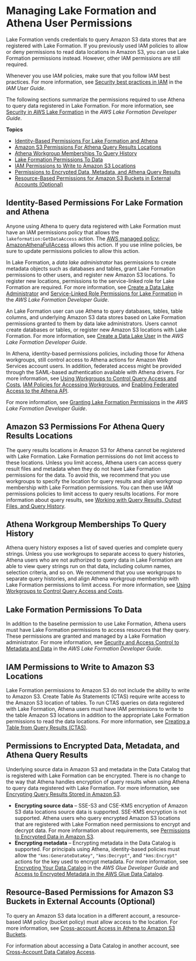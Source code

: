 # Managing Lake Formation and Athena User Permissions<a name="lf-athena-user-permissions"></a>

Lake Formation vends credentials to query Amazon S3 data stores that are registered with Lake Formation\. If you previously used IAM policies to allow or deny permissions to read data locations in Amazon S3, you can use Lake Formation permissions instead\. However, other IAM permissions are still required\.

Whenever you use IAM policies, make sure that you follow IAM best practices\. For more information, see [Security best practices in IAM](https://docs.aws.amazon.com/IAM/latest/UserGuide/best-practices.html) in the *IAM User Guide*\.

The following sections summarize the permissions required to use Athena to query data registered in Lake Formation\. For more information, see [Security in AWS Lake Formation](https://docs.aws.amazon.com/lake-formation/latest/dg/security.html) in the *AWS Lake Formation Developer Guide*\.

**Topics**
+ [Identity\-Based Permissions For Lake Formation and Athena](#lf-athena-user-permissions-identity-based)
+ [Amazon S3 Permissions For Athena Query Results Locations](#lf-athena-user-permissions-query-results-locations)
+ [Athena Workgroup Memberships To Query History](#lf-athena-user-permissions-workgroup-memberships-query-history)
+ [Lake Formation Permissions To Data](#lf-athena-user-permissions-data)
+ [IAM Permissions to Write to Amazon S3 Locations](#lf-athena-user-permissions-s3-write)
+ [Permissions to Encrypted Data, Metadata, and Athena Query Results](#lf-athena-user-permissions-encrypted)
+ [Resource\-Based Permissions for Amazon S3 Buckets in External Accounts \(Optional\)](#lf-athena-user-permissions-s3-cross-account)

## Identity\-Based Permissions For Lake Formation and Athena<a name="lf-athena-user-permissions-identity-based"></a>

Anyone using Athena to query data registered with Lake Formation must have an IAM permissions policy that allows the `lakeformation:GetDataAccess` action\. The [AWS managed policy: AmazonAthenaFullAccess](managed-policies.md#amazonathenafullaccess-managed-policy) allows this action\. If you use inline policies, be sure to update permissions policies to allow this action\.

In Lake Formation, a *data lake administrator* has permissions to create metadata objects such as databases and tables, grant Lake Formation permissions to other users, and register new Amazon S3 locations\. To register new locations, permissions to the service\-linked role for Lake Formation are required\. For more information, see [Create a Data Lake Administrator](https://docs.aws.amazon.com/lake-formation/latest/dg/getting-started-setup.html#create-data-lake-admin) and [Service\-Linked Role Permissions for Lake Formation](https://docs.aws.amazon.com/lake-formation/latest/dg/service-linked-roles.html#service-linked-role-permissions) in the *AWS Lake Formation Developer Guide*\.

An Lake Formation user can use Athena to query databases, tables, table columns, and underlying Amazon S3 data stores based on Lake Formation permissions granted to them by data lake administrators\. Users cannot create databases or tables, or register new Amazon S3 locations with Lake Formation\. For more information, see [Create a Data Lake User](https://docs.aws.amazon.com/lake-formation/latest/dg/cloudtrail-tut-create-lf-user.html) in the *AWS Lake Formation Developer Guide*\.

In Athena, identity\-based permissions policies, including those for Athena workgroups, still control access to Athena actions for Amazon Web Services account users\. In addition, federated access might be provided through the SAML\-based authentication available with Athena drivers\. For more information, see [Using Workgroups to Control Query Access and Costs](manage-queries-control-costs-with-workgroups.md), [ IAM Policies for Accessing Workgroups](workgroups-iam-policy.md), and [Enabling Federated Access to the Athena API](access-federation-saml.md)\.

For more information, see [Granting Lake Formation Permissions](https://docs.aws.amazon.com/lake-formation/latest/dg/lake-formation-permissions.html) in the *AWS Lake Formation Developer Guide*\.

## Amazon S3 Permissions For Athena Query Results Locations<a name="lf-athena-user-permissions-query-results-locations"></a>

The query results locations in Amazon S3 for Athena cannot be registered with Lake Formation\. Lake Formation permissions do not limit access to these locations\. Unless you limit access, Athena users can access query result files and metadata when they do not have Lake Formation permissions for the data\. To avoid this, we recommend that you use workgroups to specify the location for query results and align workgroup membership with Lake Formation permissions\. You can then use IAM permissions policies to limit access to query results locations\. For more information about query results, see [Working with Query Results, Output Files, and Query History](querying.md)\.

## Athena Workgroup Memberships To Query History<a name="lf-athena-user-permissions-workgroup-memberships-query-history"></a>

Athena query history exposes a list of saved queries and complete query strings\. Unless you use workgroups to separate access to query histories, Athena users who are not authorized to query data in Lake Formation are able to view query strings run on that data, including column names, selection criteria, and so on\. We recommend that you use workgroups to separate query histories, and align Athena workgroup membership with Lake Formation permissions to limit access\. For more information, see [Using Workgroups to Control Query Access and Costs](manage-queries-control-costs-with-workgroups.md)\.

## Lake Formation Permissions To Data<a name="lf-athena-user-permissions-data"></a>

In addition to the baseline permission to use Lake Formation, Athena users must have Lake Formation permissions to access resources that they query\. These permissions are granted and managed by a Lake Formation administrator\. For more information, see [Security and Access Control to Metadata and Data](https://docs.aws.amazon.com/lake-formation/latest/dg/security-data-access.html#security-data-access-permissions) in the *AWS Lake Formation Developer Guide*\.

## IAM Permissions to Write to Amazon S3 Locations<a name="lf-athena-user-permissions-s3-write"></a>

Lake Formation permissions to Amazon S3 do not include the ability to write to Amazon S3\. Create Table As Statements \(CTAS\) require write access to the Amazon S3 location of tables\. To run CTAS queries on data registered with Lake Formation, Athena users must have IAM permissions to write to the table Amazon S3 locations in addition to the appropriate Lake Formation permissions to read the data locations\. For more information, see [Creating a Table from Query Results \(CTAS\)](ctas.md)\.

## Permissions to Encrypted Data, Metadata, and Athena Query Results<a name="lf-athena-user-permissions-encrypted"></a>

Underlying source data in Amazon S3 and metadata in the Data Catalog that is registered with Lake Formation can be encrypted\. There is no change to the way that Athena handles encryption of query results when using Athena to query data registered with Lake Formation\. For more information, see [Encrypting Query Results Stored in Amazon S3](encrypting-query-results-stored-in-s3.md)\.
+ **Encrypting source data** – SSE\-S3 and CSE\-KMS encryption of Amazon S3 data locations source data is supported\. SSE\-KMS encryption is not supported\. Athena users who query encrypted Amazon S3 locations that are registered with Lake Formation need permissions to encrypt and decrypt data\. For more information about requirements, see [Permissions to Encrypted Data in Amazon S3](encryption.md#permissions-for-encrypting-and-decrypting-data)\. 
+ **Encrypting metadata** – Encrypting metadata in the Data Catalog is supported\. For principals using Athena, identity\-based policies must allow the `"kms:GenerateDataKey"`, `"kms:Decrypt"`, and `"kms:Encrypt"` actions for the key used to encrypt metadata\. For more information, see [Encrypting Your Data Catalog](https://docs.aws.amazon.com/glue/latest/dg/encrypt-glue-data-catalog.html) in the *AWS Glue Developer Guide* and [Access to Encrypted Metadata in the AWS Glue Data Catalog](access-encrypted-data-glue-data-catalog.md)\.

## Resource\-Based Permissions for Amazon S3 Buckets in External Accounts \(Optional\)<a name="lf-athena-user-permissions-s3-cross-account"></a>

To query an Amazon S3 data location in a different account, a resource\-based IAM policy \(bucket policy\) must allow access to the location\. For more information, see [Cross\-account Access in Athena to Amazon S3 Buckets](cross-account-permissions.md)\.

For information about accessing a Data Catalog in another account, see [Cross\-Account Data Catalog Access](lf-athena-limitations.md#lf-athena-limitations-cross-account-glue)\.